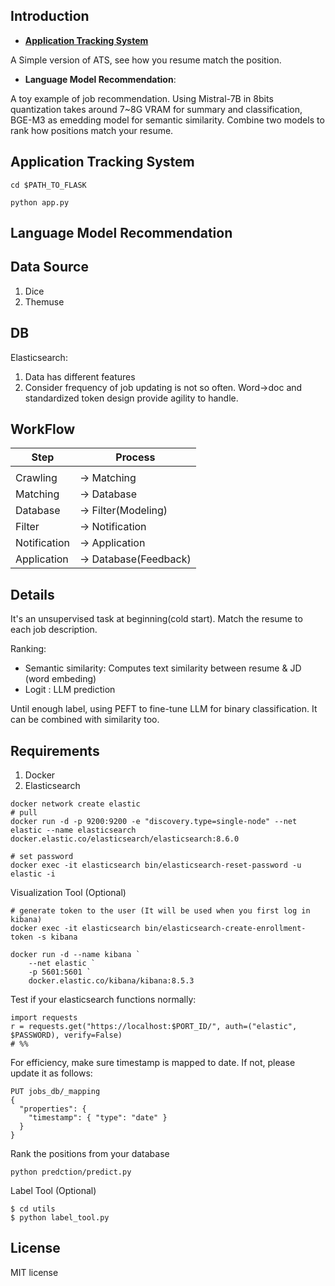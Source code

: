 ## Introduction

- **[Application Tracking System](#application-tracking-system)**

A Simple version of ATS, see how you resume match the position.  


- **Language Model Recommendation**:

A toy example of job recommendation. Using Mistral-7B in 8bits quantization takes around 7~8G VRAM for summary and classification, BGE-M3 as emedding model for semantic similarity. Combine two models to rank how positions match your resume. 

## Application Tracking System

```
cd $PATH_TO_FLASK

python app.py
```

## Language Model Recommendation

## Data Source
1. Dice
2. Themuse 

## DB
Elasticsearch: 
1. Data has different features
2. Consider frequency of job updating is not so often. Word->doc and standardized token design provide agility to handle. 

## WorkFlow

| Step          | Process      |
|--------------|-------------|
|              |             |
| Crawling     | → Matching  |
| Matching     | → Database  |
| Database     | → Filter(Modeling)|
| Filter       | → Notification  |
| Notification |  → Application  |
| Application   | → Database(Feedback) |


## Details
It's an unsupervised task at beginning(cold start). Match the resume to each job description.  

Ranking:
- Semantic similarity: Computes text similarity between resume & JD (word embeding)
- Logit : LLM prediction 

Until enough label, using PEFT to fine-tune LLM for binary classification. It can be combined with similarity too.

## Requirements
1. Docker
2. Elasticsearch

```
docker network create elastic
# pull
docker run -d -p 9200:9200 -e "discovery.type=single-node" --net elastic --name elasticsearch docker.elastic.co/elasticsearch/elasticsearch:8.6.0

# set password
docker exec -it elasticsearch bin/elasticsearch-reset-password -u elastic -i

```
Visualization Tool (Optional)
```
# generate token to the user (It will be used when you first log in kibana)
docker exec -it elasticsearch bin/elasticsearch-create-enrollment-token -s kibana

docker run -d --name kibana `
    --net elastic `
    -p 5601:5601 `
    docker.elastic.co/kibana/kibana:8.5.3
```


Test if your elasticsearch functions normally:
```
import requests
r = requests.get("https://localhost:$PORT_ID/", auth=("elastic", $PASSWORD), verify=False)
# %%
```

For efficiency, make sure timestamp is mapped to date. If not, please update it as follows:

```
PUT jobs_db/_mapping
{
  "properties": {
    "timestamp": { "type": "date" }
  }
}
```

Rank the positions from your database
```
python predction/predict.py
```

Label Tool (Optional)
```
$ cd utils
$ python label_tool.py
```


## License
MIT license